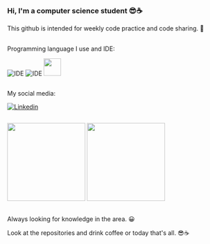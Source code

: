 ### Hi, I'm a computer science student 😎☕
 
 This github is intended for weekly code practice and code sharing. 🤗
 ##
 Programming language I use and IDE:
 

![IDE](https://img.shields.io/badge/IntelliJ_IDEA-000000.svg?style=for-the-badge&logo=intellij-idea&logoColor=white)
![IDE](https://img.shields.io/badge/Eclipse-2C2255?style=for-the-badge&logo=eclipse&logoColor=white)
 <img height="40" width="40" src="https://cdn.jsdelivr.net/gh/devicons/devicon/icons/java/java-original.svg" />
           
##
 My social media:
 
[![Linkedin](https://img.shields.io/badge/LinkedIn-0077B5?style=for-the-badge&logo=linkedin&logoColor=white)](https://www.linkedin.com/in/hanspeterdietiker)
##

<div>
<img height="180em" src="https://github-readme-stats.vercel.app/api?username=hanspeterdietiker&theme=gotham&show_icons=true"/>

<img height="180em" src="https://github-readme-stats.vercel.app/api/top-langs/?username=hanspeterdietiker&theme=gotham"/>
</div>

##

Always looking for knowledge in the area. 😀

Look at the repositories and drink coffee or today that's all. 😎☕

